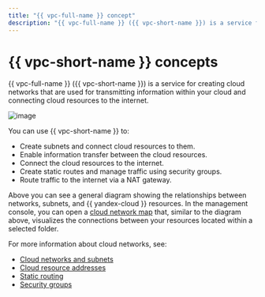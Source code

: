 ```yaml
---
title: "{{ vpc-full-name }} concept"
description: "{{ vpc-full-name }} ({{ vpc-short-name }}) is a service for creating cloud networks that are used for transmitting information within your cloud and connecting cloud resources to the internet. With {{ vpc-short-name }}, you can create subnets and connect cloud resources to them, provide information transfer between cloud resources, connect cloud resources to the internet, build static routes, and manage traffic using security groups."
---
```


# {{ vpc-short-name }} concepts

{{ vpc-full-name }} ({{ vpc-short-name }}) is a service for creating cloud networks that are used for transmitting information within your cloud and connecting cloud resources to the internet.

![image](../../_assets/vpc/vpc-overview.png)

You can use {{ vpc-short-name }} to:

- Create subnets and connect cloud resources to them.
- Enable information transfer between the cloud resources.
- Connect the cloud resources to the internet.
- Create static routes and manage traffic using security groups.
- Route traffic to the internet via a NAT gateway.

Above you can see a general diagram showing the relationships between networks, subnets, and {{ yandex-cloud }} resources. In the management console, you can open a [cloud network map](network.md#map) that, similar to the diagram above, visualizes the connections between your resources located within a selected folder.

For more information about cloud networks, see:
- [Cloud networks and subnets](network.md)
- [Cloud resource addresses](address.md)
- [Static routing](static-routes.md)
- [Security groups](security-groups.md)
